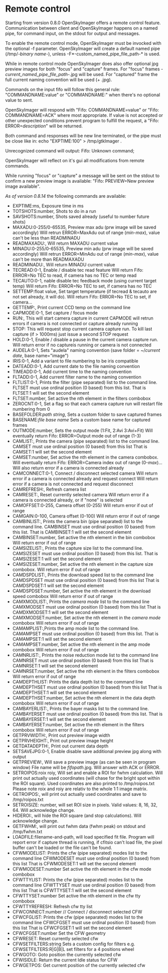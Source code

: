 Remote control
==============

Starting from version 0.8.0 OpenSkyImager offers a remote control feature.
Communication between client and OpenSkyImager happens on a named pipe, for
command input, on the stdout for output and messages.

To enable the remote control mode, OpenSkyImager must be invocked with the
optional -f parameter.
OpenSkyImager will create a default named pipe (/tmp/*-binary name-*), unless
-F*-custom_named_pipe_file_path-* is used.

While in remote control mode OpenSkyImager does also offer optional jpg preview
images for both "focus" and "capture" frames.
For "focus" frames *-current_named_pipe_file_path-*.jpg  will be used.
For "captured" frame the full current naming convention will be used (+ .jpg).

Commands on the input fifo will follow this general rule: "COMMANDNAME:value" or
"COMMANDNAME:" when there's no optional value to sent.

OpenSkyImager will respond with "Fifo: COMMANDNAME=value" or 
"Fifo: COMMANDNAME=ACK" where most appropriate.
If value is not accepted or other unexpected conditions prevent program to 
fulfill the request, a "Fifo: ERROR=*description*" will be returned.

Both command and responses will be new line terminated, or the pipe must be 
close like in: echo "EXPTIME:100" > /tmp/gtkImager .

Unrecognized command will output: Fifo: Unknown command;

OpenSkyImager will reflect on it's gui all modifications from remote commands.

While running "focus" or "capture" a message will be sent on the stdout to 
confirm a new preview image is available:
"Fifo: PREVIEW=New preview image available".

*As of version 0.8.14* the following commands are available:

- EXPTIME:ms, Exposure time in ms
- TOTSHOTS:number, Shots to do in a run
- SAVSHOTS:number, Shots saved already (useful to number future shots)
- MAXADU:0-255/0-65535, Preview max adu (prw image will be saved accordingly)
  Will retrun ERROR=MaxAdu out of range (*min*-*max*), value can't be less than
  READMINADU
- READMAXADU:, Will return MAXADU current value
- MINADU:0-255/0-65535, Preview min adu (prw image will be saved accordingly)
  Will retrun ERROR=MinAdu out of range (*min*-*max*), value can't be more than
  READMAXADU
- READMINADU:, Will return MINADU current value
- TECREAD:0-1, Enable / disable tec read feature
  Will return Fifo: ERROR=No TEC to read, if camera has no TEC or temp read
- TECAUTO:0-1, nable disable tec feedback mode (using current target temp)
  Will return Fifo: ERROR=No TEC to set, if camera has no TEC
- SETTEMP:float value, Set target temperature (if tecread & tecauto are not set 
   already, it will do). Will return Fifo: ERROR=No TEC to set, if camera...
- GETTEMP:, Print current CCD temp on the command line
- CAPMODE:0-1, Set capture / focus mode 
- RUN:, This will start camera capture in current CAPMODE will retrun errors
  if camera is not connected or capture already running
- STOP: This will request stop current camera capture run. To kill last capture
  (if > 1000ms) just issue a second STOP request
- HOLD:0-1, Enable / disable a pause in the current camera capture run. Will 
  return error if no captureis running or camera is not connected
- AUDELA:0-1, Sets "audela" naming convention (save folder = ~/*current date*, 
  base name="image")
- IRIS:0-1, Add a variant to file numbering to be iris compatible
- DATEADD:0-1, Add current date to the file naming convention
- TIMEADD:0-1, Add current time to the naming convention
- FLTADD:0-1, Add current filter name to the naming convention
- FLTLIST:0-1, Prints the filter (pipe separated) list to the command line.
  FLTSET must use ordinal position (0 based) from this list.
  That is FLTSET:1 will set the second element
- FLTSET:number, Set active the nth element in the filters combobox
- ZEROCNT:0-1, Set a flag so that each camera capture run will restart file 
  numbering from 0
- BASEFOLDER:*path string*, Sets a custom folder to save captured frames
- BASENAME:*file base name* Sets a custom base name for captured frames
- OUTMODE:number, Sets the output mode (1:Fit, 2:Avi 3:Avi+Fit)
  Will eventually return Fifo: ERROR=Output mode out of range (1-3)
- CAMLIST:, Prints the camera (pipe separated) list to the command line.
  CAMSET must use ordinal position (0 based) from this list
  That is CAMSET:1 will set the second element
- CAMSET:number, Set active the nth element in the camera combobox.
  Will eventually return Fifo: ERROR=Camera index out of range (0-*max*)...
  Will also return error if a camera is connected already
- CAMCONNECT:0-1, Connect / disconnect selected camera
  Will return error if a camera is connected already and request connect
  Will return error if a camera is not connected and request disconnect
- CAMREFRESH:, Refresh camera list
- CAMRESET:, Reset currently selected camera
  Will return error if a camera is connected already, or if "none" is selected
- CAMOFFSET:0-255, Camera offset (0-255)
  Will return error if out of range
- CAMGAIN:0-100, Camera offset (0-100)
  Will return error if out of range
- CAMBINLIST:, Prints the camera bin (pipe separated) list to the command line.
  CAMBINSET must use ordinal position (0 based) from this list.
  That is CAMBINSET:1 will set the second element
- CAMBINSET:number, Set active the nth element in the bin combobox
  Will return error if out of range
- CAMSIZELIST:, Prints the capture size list to the command line.
  CAMSIZESET must use ordinal position (0 based) from this list.
  That is CAMSIZESET:1 will set the second element
- CAMSIZESET:number, Set active the nth element in the capture size combobox.
  Will return error if out of range
- CAMDSPDLIST:, Prints the download speed list to the command line
  CAMDSPDSET must use ordinal position (0 based) from this list
  That is CAMDSPDSET:1 will set the second element
- CAMDSPDSET:number, Set active the nth element in the download speed combobox
  Will return error if out of range
- CAMXMODLIST:, Prints the *camera mode* list to the command line
  CAMXMODSET must use ordinal position (0 based) from this list
  That is CAMDXMODSET:1 will set the second element
- CAMXMODSET:number, Set active the nth element in the *camera mode* combobox
  Will return error if out of range
- CAMAMPLIST:,Prints the amp mode list to the command line.
  CAMAMPSET must use ordinal position (0 based) from this list.
  That is CAMAMPSET:1 will set the second element
- CAMAMPSET:number,  Set active the nth element in the amp mode combobox
  Will return error if out of range
- CAMNRLIST:, Prints the noise reduction mode list to the command line
  CAMNRSET must use ordinal position (0 based) from this list
  That is CAMNRSET:1 will set the second element
- CAMNRSET:number, Set active the nth element in the filters combobox
  Will return error if out of range
- CAMDEPTHLIST: Prints the data depth list to the command line
  CAMDEPTHSET must use ordinal position (0 based) from this list
  That is CAMDEPTHSET:1 will set the second element
- CAMDEPTHSET:number, Set active the nth element in the data depth combobox
  Will return error if out of range
- CAMBAYERLIST:, Prints the bayer masks list to the command line.
  CAMBAYERSET must use ordinal position (0 based) from this list.
  That is CAMBAYERSET:1 will set the second element
- CAMBAYERSET:number, Set active the nth element in the filters combobox
  Will return error if out of range
- GETPRVWIDTH:, Print out preview image width
- GETPRVHEIGHT:, Print out preview image height
- GETDATADEPTH:, Print out current data depth
- SETSAVEJPG:0-1, Enable disable save additional preview jpg along with output
- GETPREVIEW:, Will save a preview image (as can be seen in program window)
  File name will be *fifopath*.jpg. Will answer with ACK or ERROR.
- SETROIPOS:roix roiy, Will set and enable a ROI for fwhm calculation.
  Will print out actually used coordinates (will chase for the bright spot 
  within the ROI square). Used coordinates are also printed to /tmp/roipos.txt
  Please note roix and roiy are relativ to the whole 1:1 image matrix.
- GETROIPOS:, will print out actually used coordinates and save to 
  /tmp/roipos.txt
- SETROISIZE: number, will set ROI size in pixels. Valid values: 8, 16, 32, 64.
  Will acknowledge change.
- HIDEROI:, will hide the ROI square (and stop calculations). 
  Will acknowledge change.
- GETFWHM:, will print out fwhm data (fwhm peak) on stdout and /tmp/fwhm.txt
- LOADFILE:filename-and-path, will load specified fit file. Program will report
  error if capture thread is running, if cfitsio can't load file, the pixel
  buffer can't be loaded or the file can't be found.
- CFWMODELIST: Prints the cfw (pipe separated) modes list to the command line
  CFWMODESET must use ordinal position (0 based) from this list
  That is CFWMODESET:1 will set the second element
- CFWMODESET:number Set active the nth element in the cfw mode combobox
- CFWTTYLIST: Prints the cfw (pipe separated) modes list to the command line
  CFWTTYSET must use ordinal position (0 based) from this list
  That is CFWTTYSET:1 will set the second element
- CFWTTYSET:number Set active the nth element in the cfw tty combobox
- CFWTTYREFRESH: Refresh cfw tty list
- CFWCONNECT:number // Connect / disconnect selected CFW
- CFWCFGLIST: Prints the cfw (pipe separated) modes list to the command line
  CFWCFGSET must use ordinal position (0 based) from this list
  That is CFWCFGSET:1 will set the second element
- CFWCFGSET:number Set the CFW geometry
- CFWRESET: Reset currently selected cfw
- CFWSETFILTERS:string Sets a custom config for filters
  e.g. CFWSETFILTERS:R|G|B|L set filters for a 4 positions wheel
- CFWGOTO: Goto position the currently selected cfw
- CFWISIDLE: Return the current Idle status for CFW
- CFWGETPOS: Get current position of the currently selected cfw

